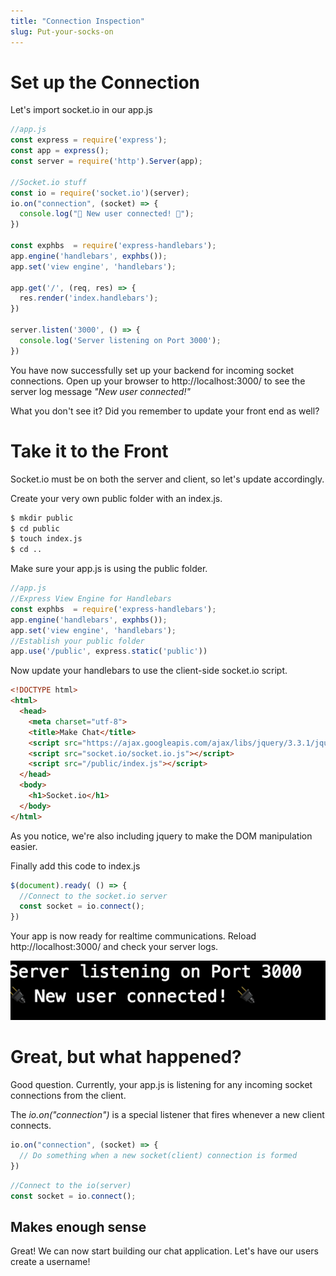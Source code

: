 ```yaml
---
title: "Connection Inspection"
slug: Put-your-socks-on
---
```


# Set up the Connection
Let's import socket.io in our app.js
```javascript
//app.js
const express = require('express');
const app = express();
const server = require('http').Server(app);

//Socket.io stuff
const io = require('socket.io')(server);
io.on("connection", (socket) => {
  console.log("🔌 New user connected! 🔌");
})

const exphbs  = require('express-handlebars');
app.engine('handlebars', exphbs());
app.set('view engine', 'handlebars');

app.get('/', (req, res) => {
  res.render('index.handlebars');
})

server.listen('3000', () => {
  console.log('Server listening on Port 3000');
})

```

You have now successfully set up your backend for incoming socket connections.
Open up your browser to http://localhost:3000/ to see the server log message *"New user connected!"*

What you don't see it? Did you remember to update your front end as well?

# Take it to the Front
Socket.io must be on both the server and client, so let's update accordingly.

Create your very own public folder with an index.js.

```bash
$ mkdir public
$ cd public
$ touch index.js
$ cd ..
```

Make sure your app.js is using the public folder.
```javascript
//app.js
//Express View Engine for Handlebars
const exphbs  = require('express-handlebars');
app.engine('handlebars', exphbs());
app.set('view engine', 'handlebars');
//Establish your public folder
app.use('/public', express.static('public'))
```

Now update your handlebars to use the client-side socket.io script.
```html
<!DOCTYPE html>
<html>
  <head>
    <meta charset="utf-8">
    <title>Make Chat</title>
    <script src="https://ajax.googleapis.com/ajax/libs/jquery/3.3.1/jquery.min.js"></script>
    <script src="socket.io/socket.io.js"></script>
    <script src="/public/index.js"></script>
  </head>
  <body>
    <h1>Socket.io</h1>
  </body>
</html>
```
As you notice, we're also including jquery to make the DOM manipulation easier.

Finally add this code to index.js
```javascript
$(document).ready( () => {
  //Connect to the socket.io server
  const socket = io.connect();
})
```

Your app is now ready for realtime communications. Reload http://localhost:3000/ and check your server logs.

![Socket Connection](assets/log.png)

# Great, but what happened?
Good question.
Currently, your app.js is listening for any incoming socket connections from the client.

The *io.on("connection")* is a special listener that fires whenever a new client connects.

```javascript
io.on("connection", (socket) => {
  // Do something when a new socket(client) connection is formed
})
```

```javascript
//Connect to the io(server)
const socket = io.connect();
```

## Makes enough sense
Great! We can now start building our chat application.
Let's have our users create a username!
